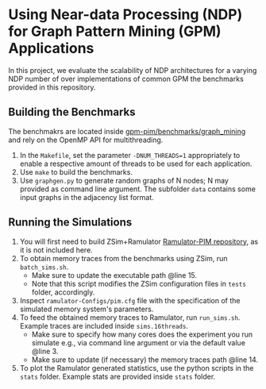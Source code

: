 # Using Near-data Processing (NDP) for Graph Pattern Mining (GPM) Applications

In this project, we evaluate the scalability of NDP architectures for a varying NDP number of over implementations of common GPM the benchmarks provided in this repository.

## Building the Benchmarks
The benchmakrs are located inside [gpm-pim/benchmarks/graph_mining](https://github.com/azulqarni/gpm-pim/tree/main/benchmarks/graph_mining) and rely on the OpenMP API for multithreading.
1) In the `Makefile`, set the parameter `-DNUM_THREADS=1` appropriately to enable a respective amount of threads to be used for each application.
2) Use `make` to build the benchmarks.
3) Use `graphgen.py` to generate random graphs of N nodes; N may provided as command line argument. The subfolder `data` contains some input graphs in the adjacency list format.

## Running the Simulations

1) You will first need to build ZSim+Ramulator [Ramulator-PIM repository](https://github.com/CMU-SAFARI/ramulator-pim), as it is not included here.
3) To obtain memory traces from the benchmarks using ZSim, run `batch_sims.sh`.
   - Make sure to update the executable path @line 15.
   - Note that this script modifies the ZSim configuration files in `tests` folder, accordingly.
4) Inspect `ramulator-Configs/pim.cfg` file with the specification of the simulated memory system's parameters.
5) To feed the obtained memory traces to Ramulator, run `run_sims.sh`. Example traces are included inside `sims.16threads`.
   - Make sure to specify how many cores does the experiment you run simulate e.g., via command line argument or via the default value @line 3.
   - Make sure to update (if necessary) the memory traces path @line 14.
6) To plot the Ramulator generated statistics, use the python scripts in the `stats` folder. Example stats are provided inside `stats` folder.
